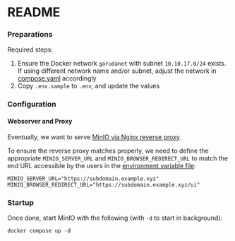 # README

### Preparations

Required steps:
1. Ensure the Docker network `garudanet` with subnet `10.10.17.0/24` exists. If using different network name and/or subnet, adjust the network in [compose.yaml][url-minio-compose] accordingly
1. Copy `.env.sample` to `.env`, and update the values

### Configuration

#### Webserver and Proxy

Eventually, we want to serve [MinIO via Nginx reverse proxy][url-minio-proxy].

To ensure the reverse proxy matches properly, we need to define the appropriate `MINIO_SERVER_URL` and `MINIO_BROWSER_REDIRECT_URL` to match the end URL accessible by the users in the [environment variable file][url-minio-dotenv]:

```
MINIO_SERVER_URL="https://subdomain.example.xyz"
MINIO_BROWSER_REDIRECT_URL="https://subdomain.example.xyz/ui"
```


### Startup

Once done, start MinIO with the following (with `-d` to start in background):
```
docker compose up -d
```


<!-- Links -->
[url-minio-compose]: /minio/compose.yaml "MinIO compose file"
[url-minio-proxy]: https://min.io/docs/minio/linux/integrations/setup-nginx-proxy-with-minio.html "Configure NGINX Proxy for MinIO Server"
[url-minio-dotenv]: /minio/.env.sample "Sample MinIO environment file"

